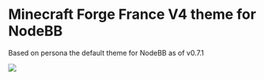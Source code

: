 Minecraft Forge France V4 theme for NodeBB
====================

Based on persona the default theme for NodeBB as of v0.7.1

![](https://www.minecraftforgefrance.fr/images/Minecraft_Forge_France/logo.png)